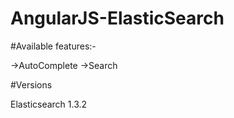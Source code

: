 # AngularJS-ElasticSearch

#Available features:-

->AutoComplete
->Search

#Versions

Elasticsearch
1.3.2	

